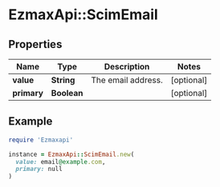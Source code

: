 # EzmaxApi::ScimEmail

## Properties

| Name | Type | Description | Notes |
| ---- | ---- | ----------- | ----- |
| **value** | **String** | The email address. | [optional] |
| **primary** | **Boolean** |  | [optional] |

## Example

```ruby
require 'Ezmaxapi'

instance = EzmaxApi::ScimEmail.new(
  value: email@example.com,
  primary: null
)
```


